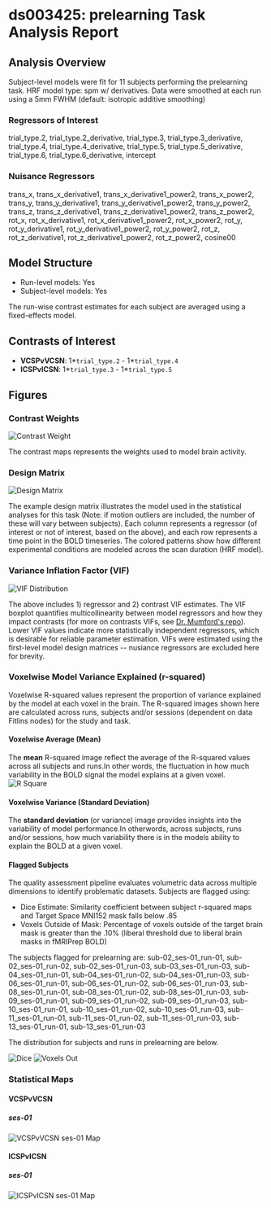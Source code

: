 # ds003425: prelearning Task Analysis Report
## Analysis Overview
Subject-level models were fit for 11 subjects performing the prelearning task.
HRF model type: spm w/ derivatives. Data were smoothed at each run using a 5mm FWHM (default: isotropic additive smoothing)
### Regressors of Interest
trial_type.2, trial_type.2_derivative, trial_type.3, trial_type.3_derivative, trial_type.4, trial_type.4_derivative, trial_type.5, trial_type.5_derivative, trial_type.6, trial_type.6_derivative, intercept
### Nuisance Regressors
trans_x, trans_x_derivative1, trans_x_derivative1_power2, trans_x_power2, trans_y, trans_y_derivative1, trans_y_derivative1_power2, trans_y_power2, trans_z, trans_z_derivative1, trans_z_derivative1_power2, trans_z_power2, rot_x, rot_x_derivative1, rot_x_derivative1_power2, rot_x_power2, rot_y, rot_y_derivative1, rot_y_derivative1_power2, rot_y_power2, rot_z, rot_z_derivative1, rot_z_derivative1_power2, rot_z_power2, cosine00
## Model Structure
- Run-level models: Yes
- Subject-level models: Yes

The run-wise contrast estimates for each subject are averaged using a fixed-effects model.
## Contrasts of Interest
- **VCSPvVCSN**: 1*`trial_type.2` - 1*`trial_type.4`
- **ICSPvICSN**: 1*`trial_type.3` - 1*`trial_type.5`

## Figures

### Contrast Weights
![Contrast Weight](./imgs/ds003425_task-prelearning_contrast-matrix.svg)

The contrast maps represents the weights used to model brain activity.

### Design Matrix
![Design Matrix](./imgs/ds003425_task-prelearning_design-matrix.svg)

The example design matrix illustrates the model used in the statistical analyses for this task (Note: if motion outliers are included, the number of these will vary between subjects). Each column represents a regressor (of interest or not of interest, based on the above), and each row represents a time point in the BOLD timeseries. The colored patterns show how different experimental conditions are modeled across the scan duration (HRF model).

### Variance Inflation Factor (VIF)
![VIF Distribution](./imgs/ds003425_task-prelearning_vif-boxplot.png)

The above includes 1) regressor and 2) contrast VIF estimates. The VIF boxplot quantifies multicollinearity between model regressors and how they impact contrasts (for more on contrasts VIFs, see [Dr. Mumford's repo](https://github.com/jmumford/vif_contrasts)). Lower VIF values indicate more statistically independent regressors, which is desirable for reliable parameter estimation. VIFs were estimated using the first-level model design matrices -- nusiance regressors are excluded here for brevity.

### Voxelwise Model Variance Explained (r-squared)
Voxelwise R-squared values represent the proportion of variance explained by the model at each voxel in the brain. The R-squared images shown here are calculated across runs, subjects and/or sessions (dependent on data Fitlins nodes) for the study and task.

#### Voxelwise Average (Mean)
The **mean** R-squared image reflect the average of the R-squared values across all subjects and runs.In other words, the fluctuation in how much variability in the BOLD signal the model explains at a given voxel.
![R Square](./imgs/ds003425_task-prelearning_rsquare-mean.png)

#### Voxelwise Variance (Standard Deviation)
The **standard deviation** (or variance) image provides insights into the variability of model performance.In otherwords, across subjects, runs and/or sessions, how much variability there is in the models ability to explain the BOLD at a given voxel.

#### Flagged Subjects
The quality assessment pipeline evaluates volumetric data across multiple dimensions to identify problematic datasets. Subjects are flagged using: 

  - Dice Estimate: Similarity coefficient between subject r-squared maps and Target Space MNI152 mask falls below .85 
  - Voxels Outside of Mask: Percentage of voxels outside of the target brain mask is greater than the .10% (liberal threshold due to liberal brain masks in fMRIPrep BOLD) 

The subjects flagged for prelearning are:
sub-02_ses-01_run-01, sub-02_ses-01_run-02, sub-02_ses-01_run-03, sub-03_ses-01_run-03, sub-04_ses-01_run-01, sub-04_ses-01_run-02, sub-04_ses-01_run-03, sub-06_ses-01_run-01, sub-06_ses-01_run-02, sub-06_ses-01_run-03, sub-08_ses-01_run-01, sub-08_ses-01_run-02, sub-08_ses-01_run-03, sub-09_ses-01_run-01, sub-09_ses-01_run-02, sub-09_ses-01_run-03, sub-10_ses-01_run-01, sub-10_ses-01_run-02, sub-10_ses-01_run-03, sub-11_ses-01_run-01, sub-11_ses-01_run-02, sub-11_ses-01_run-03, sub-13_ses-01_run-01, sub-13_ses-01_run-03

The distribution for subjects and runs in prelearning are below. 

![Dice](./imgs/ds003425_task-prelearning_hist-dicesimilarity.png)
![Voxels Out](./imgs/ds003425_task-prelearning_hist-voxoutmask.png)

### Statistical Maps

#### VCSPvVCSN

##### ses-01
![VCSPvVCSN ses-01 Map](./imgs/ds003425_task-prelearning_ses-01_contrast-VCSPvVCSN_map.png)

#### ICSPvICSN

##### ses-01
![ICSPvICSN ses-01 Map](./imgs/ds003425_task-prelearning_ses-01_contrast-ICSPvICSN_map.png)
